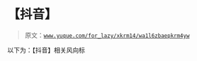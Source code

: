 # 【抖音】

> 原文：[`www.yuque.com/for_lazy/xkrm14/wa1l6zbaepkrm4yw`](https://www.yuque.com/for_lazy/xkrm14/wa1l6zbaepkrm4yw)

以下为：【抖音】相关风向标





